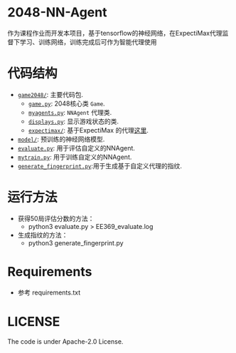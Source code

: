 # 2048-NN-Agent
作为课程作业而开发本项目，基于tensorflow的神经网络，在ExpectiMax代理监督下学习、训练网络，训练完成后可作为智能代理使用

# 代码结构
* [`game2048/`](game2048/): 主要代码包.
    * [`game.py`](game2048/game.py): 2048核心类 `Game`.
    * [`myagents.py`](game2048/myagents.py): `NNAgent` 代理类.
    * [`displays.py`](game2048/displays.py): 显示游戏状态的类.
    * [`expectimax/`](game2048/expectimax): 基于ExpectiMax 的代理[这里](https://github.com/nneonneo/2048-ai).
* [`model/`](model/): 预训练的神经网络模型.
* [`evaluate.py`](evaluate.py): 用于评估自定义的NNAgent.
* [`mytrain.py`](mytrain.py): 用于训练自定义的NNAgent.
* [`generate_fingerprint.py`](generate_fingerprint.py):用于生成基于自定义代理的指纹.

# 运行方法
* 获得50局评估分数的方法：
	* python3 evaluate.py > EE369_evaluate.log
* 生成指纹的方法：
	* python3 generate_fingerprint.py

# Requirements
* 参考 requirements.txt

# LICENSE
The code is under Apache-2.0 License.
